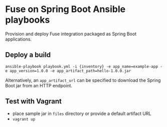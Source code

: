 # Fuse on Spring Boot Ansible playbooks

Provision and deploy Fuse integration packaged as Spring Boot applications.

## Deploy a build

`ansible-playbook playbook.yml -i {inventory} -e app_name=example-app -e app_version=1.0.0 -e app_artifact_path=hello-1.0.0.jar`

Alternatively, an `app_artifact_url` can be specified to download the Spring Boot jar from an HTTP endpoint.

## Test with Vagrant
- place sample jar in `files` directory or provide a default artifact URL
- `vagrant up`
